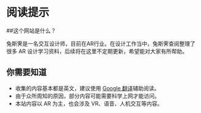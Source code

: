 # 阅读提示


##这个网站是什么？

兔斯霁是一名交互设计师，目前在AR行业。在设计工作当中，兔斯霁查阅整理了很多 AR 设计学习资料，后续将在这里不定期更新，希望能对大家有所帮助。

## 你需要知道
- 收集的内容基本都是英文，建议使用 [Google 翻译](https://translate.google.com/)辅助阅读。
- 由于众所周知的原因，部分内容可能需要科学上网才能访问。
- 本站内容以 AR 为主，也会涉及 VR、语音、人机交互等内容。